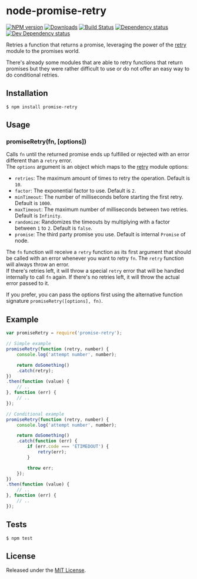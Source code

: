 # node-promise-retry

[![NPM version][npm-image]][npm-url] [![Downloads][downloads-image]][npm-url] [![Build Status][travis-image]][travis-url] [![Dependency status][david-dm-image]][david-dm-url] [![Dev Dependency status][david-dm-dev-image]][david-dm-dev-url]

[npm-url]:https://npmjs.org/package/promise-retry
[downloads-image]:http://img.shields.io/npm/dm/promise-retry.svg
[npm-image]:http://img.shields.io/npm/v/promise-retry.svg
[travis-url]:https://travis-ci.org/IndigoUnited/node-promise-retry
[travis-image]:http://img.shields.io/travis/IndigoUnited/node-promise-retry.svg
[david-dm-url]:https://david-dm.org/IndigoUnited/node-promise-retry
[david-dm-image]:https://img.shields.io/david/IndigoUnited/node-promise-retry.svg
[david-dm-dev-url]:https://david-dm.org/IndigoUnited/node-promise-retry#info=devDependencies
[david-dm-dev-image]:https://img.shields.io/david/dev/IndigoUnited/node-promise-retry.svg

Retries a function that returns a promise, leveraging the power of the [retry](https://github.com/tim-kos/node-retry) module to the promises world.

There's already some modules that are able to retry functions that return promises but
they were rather difficult to use or do not offer an easy way to do conditional retries.


## Installation

`$ npm install promise-retry`


## Usage

### promiseRetry(fn, [options])

Calls `fn` until the returned promise ends up fulfilled or rejected with an error different than
a `retry` error.   
The `options` argument is an object which maps to the [retry](https://github.com/tim-kos/node-retry) module options:

- `retries`: The maximum amount of times to retry the operation. Default is `10`.
- `factor`: The exponential factor to use. Default is `2`.
- `minTimeout`: The number of milliseconds before starting the first retry. Default is `1000`.
- `maxTimeout`: The maximum number of milliseconds between two retries. Default is `Infinity`.
- `randomize`: Randomizes the timeouts by multiplying with a factor between `1` to `2`. Default is `false`.
- `promise`: The third party promise you use. Default is internal `Promise` of node.


The `fn` function will receive a `retry` function as its first argument that should be called with an error whenever you want to retry `fn`. The `retry` function will always throw an error.   
If there's retries left, it will throw a special `retry` error that will be handled internally to call `fn` again.
If there's no retries left, it will throw the actual error passed to it.

If you prefer, you can pass the options first using the alternative function signature `promiseRetry([options], fn)`.

## Example
```js
var promiseRetry = require('promise-retry');

// Simple example
promiseRetry(function (retry, number) {
    console.log('attempt number', number);

    return doSomething()
    .catch(retry);
})
.then(function (value) {
    // ..
}, function (err) {
    // ..
});

// Conditional example
promiseRetry(function (retry, number) {
    console.log('attempt number', number);

    return doSomething()
    .catch(function (err) {
        if (err.code === 'ETIMEDOUT') {
            retry(err);
        }

        throw err;
    });
})
.then(function (value) {
    // ..
}, function (err) {
    // ..
});
```


## Tests

`$ npm test`


## License

Released under the [MIT License](http://www.opensource.org/licenses/mit-license.php).
